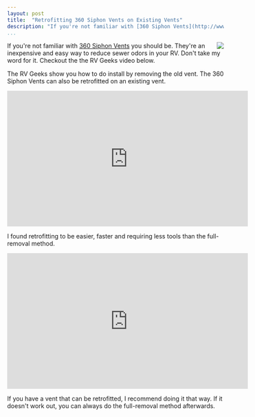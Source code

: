 ```yaml
---
layout: post  
title:  "Retrofitting 360 Siphon Vents on Existing Vents"
description: "If you're not familiar with [360 Siphon Vents](http://www.lci1.com/360-siphon) you should be. They're an inexpensive and easy way to reduce sewer odors in your RV."
...
```


<img src="http://i.imgur.com/Bt9w6bQ.jpg" style="float: right" />

If you're not familiar with [360 Siphon
Vents](http://www.lci1.com/360-siphon) you should be. They're an
inexpensive and easy way to reduce sewer odors in your RV. Don't take my
word for it. Checkout the the RV Geeks video below.

The RV Geeks show you how to do install by removing the old vent. The
360 Siphon Vents can also be retrofitted on an existing vent.

<iframe width="560" height="315" src="https://www.youtube.com/embed/3xX60cCHwlM" frameborder="0" allowfullscreen>
</iframe>

I found retrofitting to be easier, faster and requiring less tools than
the full-removal method.

<iframe width="560" height="315" src="https://www.youtube.com/embed/9bsftyO7lGY" frameborder="0" allowfullscreen>
</iframe>

If you have a vent that can be retrofitted, I recommend doing it that
way. If it doesn't work out, you can always do the full-removal method
afterwards.
